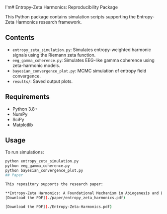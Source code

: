 I'm# Entropy-Zeta Harmonics: Reproducibility Package

This Python package contains simulation scripts supporting the Entropy-Zeta Harmonics research framework.

## Contents

- `entropy_zeta_simulation.py`: Simulates entropy-weighted harmonic signals using the Riemann zeta function.
- `eeg_gamma_coherence.py`: Simulates EEG-like gamma coherence using zeta-harmonic models.
- `bayesian_convergence_plot.py`: MCMC simulation of entropy field convergence.
- `results/`: Saved output plots.

## Requirements

- Python 3.8+
- NumPy
- SciPy
- Matplotlib

## Usage

To run simulations:

```bash
python entropy_zeta_simulation.py
python eeg_gamma_coherence.py
python bayesian_convergence_plot.py
## Paper

This repository supports the research paper:

**Entropy-Zeta Harmonics: A Foundational Mechanism in Abiogenesis and DNA Quantum Processing**  
[Download the PDF](./paper/entropy_zeta_harmonics.pdf)

[Download the PDF](./Entropy-Zeta-Harmonics.pdf)